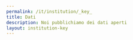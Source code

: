 ```yaml
---
permalink: /it/institution/_key_
title: Dati
description: Noi pubblichiamo dei dati aperti
layout: institution-key
---
```



